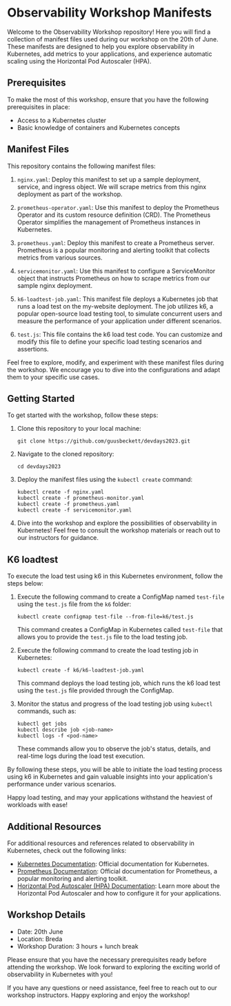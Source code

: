 # Observability Workshop Manifests

Welcome to the Observability Workshop repository! Here you will find a collection of manifest files used during our workshop on the 20th of June. These manifests are designed to help you explore observability in Kubernetes, add metrics to your applications, and experience automatic scaling using the Horizontal Pod Autoscaler (HPA).

## Prerequisites
To make the most of this workshop, ensure that you have the following prerequisites in place:
- Access to a Kubernetes cluster
- Basic knowledge of containers and Kubernetes concepts

## Manifest Files
This repository contains the following manifest files:

1. `nginx.yaml`: Deploy this manifest to set up a sample deployment, service, and ingress object. We will scrape metrics from this nginx deployment as part of the workshop.

2. `prometheus-operator.yaml`: Use this manifest to deploy the Prometheus Operator and its custom resource definition (CRD). The Prometheus Operator simplifies the management of Prometheus instances in Kubernetes.

3. `prometheus.yaml`: Deploy this manifest to create a Prometheus server. Prometheus is a popular monitoring and alerting toolkit that collects metrics from various sources.

4. `servicemonitor.yaml`: Use this manifest to configure a ServiceMonitor object that instructs Prometheus on how to scrape metrics from our sample nginx deployment.

5. `k6-loadtest-job.yaml`: This manifest file deploys a Kubernetes job that runs a load test on the my-website deployment. The job utilizes k6, a popular open-source load testing tool, to simulate concurrent users and measure the performance of your application under different scenarios.

6. `test.js`: This file contains the k6 load test code. You can customize and modify this file to define your specific load testing scenarios and assertions.

Feel free to explore, modify, and experiment with these manifest files during the workshop. We encourage you to dive into the configurations and adapt them to your specific use cases.

## Getting Started
To get started with the workshop, follow these steps:

1. Clone this repository to your local machine:
   ```
   git clone https://github.com/guusbeckett/devdays2023.git
   ```

2. Navigate to the cloned repository:
   ```
   cd devdays2023
   ```

3. Deploy the manifest files using the `kubectl create` command:
   ```
   kubectl create -f nginx.yaml
   kubectl create -f prometheus-monitor.yaml
   kubectl create -f prometheus.yaml
   kubectl create -f servicemonitor.yaml
   ```

4. Dive into the workshop and explore the possibilities of observability in Kubernetes! Feel free to consult the workshop materials or reach out to our instructors for guidance.

## K6 loadtest
To execute the load test using k6 in this Kubernetes environment, follow the steps below:

1. Execute the following command to create a ConfigMap named `test-file` using the `test.js` file from the `k6` folder:
   ```
   kubectl create configmap test-file --from-file=k6/test.js
   ```

   This command creates a ConfigMap in Kubernetes called `test-file` that allows you to provide the `test.js` file to the load testing job.

2. Execute the following command to create the load testing job in Kubernetes:
   ```
   kubectl create -f k6/k6-loadtest-job.yaml
   ```

   This command deploys the load testing job, which runs the k6 load test using the `test.js` file provided through the ConfigMap.

3. Monitor the status and progress of the load testing job using `kubectl` commands, such as:
   ```
   kubectl get jobs
   kubectl describe job <job-name>
   kubectl logs -f <pod-name>
   ```

   These commands allow you to observe the job's status, details, and real-time logs during the load test execution.

By following these steps, you will be able to initiate the load testing process using k6 in Kubernetes and gain valuable insights into your application's performance under various scenarios.

Happy load testing, and may your applications withstand the heaviest of workloads with ease!

## Additional Resources
For additional resources and references related to observability in Kubernetes, check out the following links:

- [Kubernetes Documentation](https://kubernetes.io/docs/home/): Official documentation for Kubernetes.
- [Prometheus Documentation](https://prometheus.io/docs/): Official documentation for Prometheus, a popular monitoring and alerting toolkit.
- [Horizontal Pod Autoscaler (HPA) Documentation](https://kubernetes.io/docs/tasks/run-application/horizontal-pod-autoscale/): Learn more about the Horizontal Pod Autoscaler and how to configure it for your applications.

## Workshop Details
- Date: 20th June
- Location: Breda
- Workshop Duration: 3 hours + lunch break

Please ensure that you have the necessary prerequisites ready before attending the workshop. We look forward to exploring the exciting world of observability in Kubernetes with you!

If you have any questions or need assistance, feel free to reach out to our workshop instructors. Happy exploring and enjoy the workshop!
